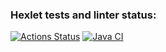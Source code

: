 ### Hexlet tests and linter status:
[![Actions Status](https://github.com/NowUKnow1/java-project-72/workflows/hexlet-check/badge.svg)](https://github.com/NowUKnow1/java-project-72/actions)
[![Java CI](https://github.com/NowUKnow1/java-project-72/actions/workflows/main.yml/badge.svg)](https://github.com/NowUKnow1/java-project-72/actions/workflows/main.yml)
